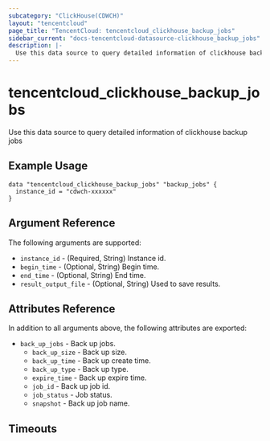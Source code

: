 ```yaml
---
subcategory: "ClickHouse(CDWCH)"
layout: "tencentcloud"
page_title: "TencentCloud: tencentcloud_clickhouse_backup_jobs"
sidebar_current: "docs-tencentcloud-datasource-clickhouse_backup_jobs"
description: |-
  Use this data source to query detailed information of clickhouse backup jobs
---
```


# tencentcloud_clickhouse_backup_jobs

Use this data source to query detailed information of clickhouse backup jobs

## Example Usage

```hcl
data "tencentcloud_clickhouse_backup_jobs" "backup_jobs" {
  instance_id = "cdwch-xxxxxx"
}
```

## Argument Reference

The following arguments are supported:

* `instance_id` - (Required, String) Instance id.
* `begin_time` - (Optional, String) Begin time.
* `end_time` - (Optional, String) End time.
* `result_output_file` - (Optional, String) Used to save results.

## Attributes Reference

In addition to all arguments above, the following attributes are exported:

* `back_up_jobs` - Back up jobs.
  * `back_up_size` - Back up size.
  * `back_up_time` - Back up create time.
  * `back_up_type` - Back up type.
  * `expire_time` - Back up expire time.
  * `job_id` - Back up job id.
  * `job_status` - Job status.
  * `snapshot` - Back up job name.


## Timeouts

<no value>



